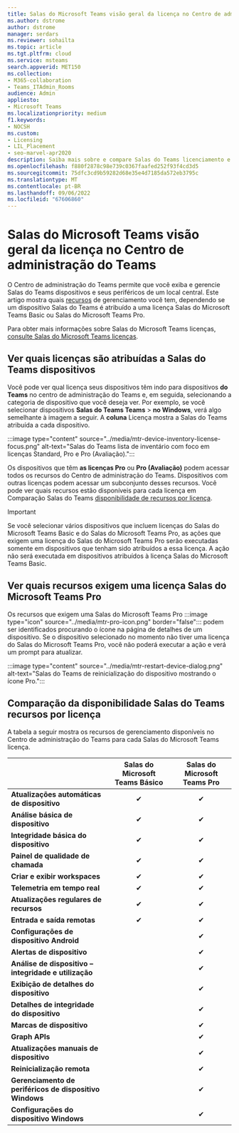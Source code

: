 ```yaml
---
title: Salas do Microsoft Teams visão geral da licença no Centro de administração do Teams
ms.author: dstrome
author: dstrome
manager: serdars
ms.reviewer: sohailta
ms.topic: article
ms.tgt.pltfrm: cloud
ms.service: msteams
search.appverid: MET150
ms.collection:
- M365-collaboration
- Teams_ITAdmin_Rooms
audience: Admin
appliesto:
- Microsoft Teams
ms.localizationpriority: medium
f1.keywords:
- NOCSH
ms.custom:
- Licensing
- LIL_Placement
- seo-marvel-apr2020
description: Saiba mais sobre e compare Salas do Teams licenciamento e disponibilidade de recursos no Centro de administração do Teams.
ms.openlocfilehash: f880f2878c98e739c0367faafed252f93f4cd3d5
ms.sourcegitcommit: 75dfc3cd9b59282d68e35e4d7185da572eb3795c
ms.translationtype: MT
ms.contentlocale: pt-BR
ms.lasthandoff: 09/06/2022
ms.locfileid: "67606860"
---
```

# <a name="microsoft-teams-rooms-license-overview-in-teams-admin-center"></a>Salas do Microsoft Teams visão geral da licença no Centro de administração do Teams

O Centro de administração do Teams permite que você exiba e gerencie Salas do Teams dispositivos e seus periféricos de um local central. Este artigo mostra quais [recursos](#comparison-of-teams-rooms-feature-availability-by-license) de gerenciamento você tem, dependendo se um dispositivo Salas do Teams é atribuído a uma licença Salas do Microsoft Teams Basic ou Salas do Microsoft Teams Pro.

Para obter mais informações sobre Salas do Microsoft Teams licenças, [consulte Salas do Microsoft Teams licenças](rooms-licensing.md).

## <a name="see-which-licenses-are-assigned-to-teams-rooms-devices"></a>Ver quais licenças são atribuídas a Salas do Teams dispositivos

Você pode ver qual licença seus dispositivos têm indo para dispositivos **do Teams** no centro de administração do Teams e, em seguida, selecionando a categoria de dispositivo que você deseja ver. Por exemplo, se você selecionar dispositivos **Salas do Teams Teams** >  **no Windows**, verá algo semelhante à imagem a seguir. A **coluna** Licença mostra a Salas do Teams atribuída a cada dispositivo.

:::image type="content" source="../media/mtr-device-inventory-license-focus.png" alt-text="Salas do Teams lista de inventário com foco em licenças Standard, Pro e Pro (Avaliação).":::

Os dispositivos que têm **as licenças Pro** ou **Pro (Avaliação)** podem acessar todos os recursos do Centro de administração do Teams. Dispositivos com outras licenças podem acessar um subconjunto desses recursos. Você pode ver quais recursos estão disponíveis para cada licença em Comparação Salas do Teams [disponibilidade de recursos por licença](#comparison-of-teams-rooms-feature-availability-by-license).

> [!IMPORTANT]
> Se você selecionar vários dispositivos que incluem licenças do Salas do Microsoft Teams Basic e do Salas do Microsoft Teams Pro, as ações que exigem uma licença do Salas do Microsoft Teams Pro serão executadas somente em dispositivos que tenham sido atribuídos a essa licença. A ação não será executada em dispositivos atribuídos à licença Salas do Microsoft Teams Basic.

## <a name="see-which-features-require-a-microsoft-teams-rooms-pro-license"></a>Ver quais recursos exigem uma licença Salas do Microsoft Teams Pro

Os recursos que exigem uma Salas do Microsoft Teams Pro :::image type="icon" source="../media/mtr-pro-icon.png" border="false"::: podem ser identificados procurando o ícone na página de detalhes de um dispositivo. Se o dispositivo selecionado no momento não tiver uma licença do Salas do Microsoft Teams Pro, você não poderá executar a ação e verá um prompt para atualizar.

:::image type="content" source="../media/mtr-restart-device-dialog.png" alt-text="Salas do Teams de reinicialização do dispositivo mostrando o ícone Pro.":::

## <a name="comparison-of-teams-rooms-feature-availability-by-license"></a>Comparação da disponibilidade Salas do Teams recursos por licença

A tabela a seguir mostra os recursos de gerenciamento disponíveis no Centro de administração do Teams para cada Salas do Microsoft Teams licença.

|                                               | Salas do Microsoft Teams Básico | Salas do Microsoft Teams Pro |
|:----------------------------------------------|:---------------------------:|:-------------------------:|
| **Atualizações automáticas de dispositivo**                  | &#x2714;                    | &#x2714;                  |
| **Análise básica de dispositivo**                    | &#x2714;                    | &#x2714;                  |
| **Integridade básica do dispositivo**                       | &#x2714;                    | &#x2714;                  |
| **Painel de qualidade de chamada**                    | &#x2714;                    | &#x2714;                  |
| **Criar e exibir workspaces**                | &#x2714;                    | &#x2714;                  |
| **Telemetria em tempo real**                       | &#x2714;                    | &#x2714;                  |
| **Atualizações regulares de recursos**                   | &#x2714;                    | &#x2714;                  |
| **Entrada e saída remotas**               | &#x2714;                    | &#x2714;                  |
| **Configurações de dispositivo Android**             |                             | &#x2714;                  |
| **Alertas de dispositivo**                             |                             | &#x2714;                  |
| **Análise de dispositivo – integridade e utilização** |                             | &#x2714;                  |
| **Exibição de detalhes do dispositivo**                        |                             | &#x2714;                  |
| **Detalhes de integridade do dispositivo**                     |                             | &#x2714;                  |
| **Marcas de dispositivo**                               |                             | &#x2714;                  |
| **Graph APIs**                                |                             | &#x2714;                  |
| **Atualizações manuais de dispositivo**                     |                             | &#x2714;                  |
| **Reinicialização remota**                            |                             | &#x2714;                  |
| **Gerenciamento de periféricos de dispositivo Windows**     |                             | &#x2714;                  |
| **Configurações do dispositivo Windows**                   |                             | &#x2714;                  |
